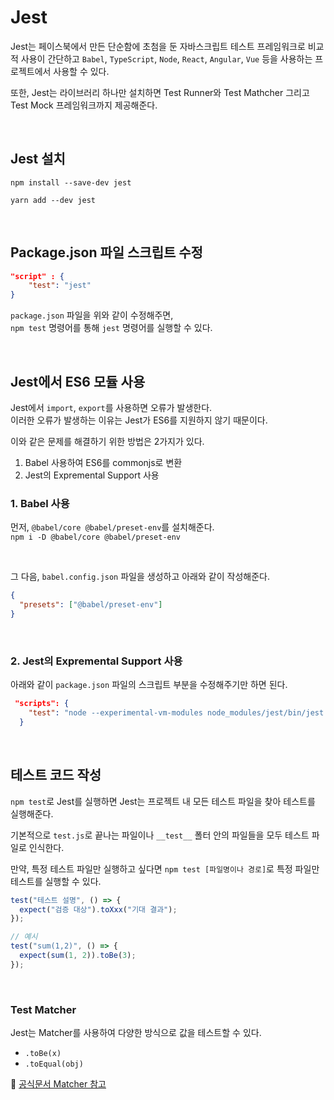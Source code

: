# Jest

Jest는 페이스북에서 만든 단순함에 초첨을 둔 자바스크립트 테스트 프레임워크로 비교적 사용이 간단하고
`Babel`, `TypeScript`, `Node`, `React`, `Angular`, `Vue` 등을 사용하는 프로젝트에서 사용할 수 있다.

또한, Jest는 라이브러리 하나만 설치하면 Test Runner와 Test Mathcher 그리고 Test Mock 프레임워크까지 제공해준다.

<br/>

## Jest 설치

`npm install --save-dev jest`

`yarn add --dev jest`

<br/>

## Package.json 파일 스크립트 수정

```json
"script" : {
    "test": "jest"
}
```

`package.json` 파일을 위와 같이 수정해주면, <br/>
`npm test` 명령어를 통해 `jest` 명령어를 실행할 수 있다.

<br/>

## Jest에서 ES6 모듈 사용

Jest에서 `import`, `export`를 사용하면 오류가 발생한다.<br/>
이러한 오류가 발생하는 이유는 Jest가 ES6를 지원하지 않기 때문이다.<br/>

이와 같은 문제를 해결하기 위한 방법은 2가지가 있다.

1. Babel 사용하여 ES6를 commonjs로 변환
2. Jest의 Expremental Support 사용

### 1. Babel 사용

먼저, `@babel/core @babel/preset-env`를 설치해준다.<br/>
`npm i -D @babel/core @babel/preset-env`

<br/>

그 다음, `babel.config.json` 파일을 생성하고 아래와 같이 작성해준다.

```json
{
  "presets": ["@babel/preset-env"]
}
```

<br/>

### 2. Jest의 Expremental Support 사용

아래와 같이 `package.json` 파일의 스크립트 부분을 수정해주기만 하면 된다.

```json
 "scripts": {
    "test": "node --experimental-vm-modules node_modules/jest/bin/jest.js"
  }
```

<br/>

## 테스트 코드 작성

`npm test`로 Jest를 실행하면 Jest는 프로젝트 내 모든 테스트 파일을 찾아 테스트를 실행해준다.

기본적으로 `test.js`로 끝나는 파일이나 `__test__` 폴터 안의 파일들을 모두 테스트 파일로 인식한다.

만약, 특정 테스트 파일만 실행하고 싶다면 `npm test [파일명이나 경로]`로 특정 파일만 테스트를 실행할 수 있다.

```js
test("테스트 설명", () => {
  expect("검증 대상").toXxx("기대 결과");
});

// 예시
test("sum(1,2)", () => {
  expect(sum(1, 2)).toBe(3);
});
```

<br/>

### Test Matcher

Jest는 Matcher를 사용하여 다양한 방식으로 값을 테스트할 수 있다.

- `.toBe(x)`
- `.toEqual(obj)`

📑 [공식문서 Matcher 참고](https://jestjs.io/docs/using-matchers)
